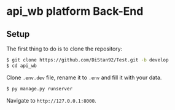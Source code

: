 # api_wb platform Back-End

## Setup

The first thing to do is to clone the repository:

```sh
$ git clone https://github.com/DiStan92/Test.git -b develop
$ cd api_wb
```

Clone `.env.dev` file, rename it to `.env` and fill it with your data.


```sh
$ py manage.py runserver
```


Navigate to `http://127.0.0.1:8000`.
